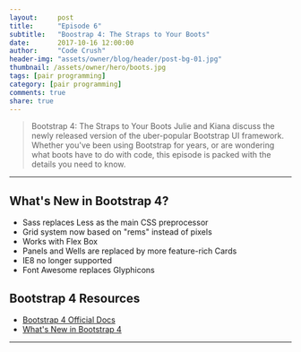 ```yaml
---
layout:     post
title:      "Episode 6"
subtitle:   "Boostrap 4: The Straps to Your Boots"
date:       2017-10-16 12:00:00
author:     "Code Crush"
header-img: "assets/owner/blog/header/post-bg-01.jpg"
thumbnail: /assets/owner/hero/boots.jpg
tags: [pair programming]
category: [pair programming]
comments: true
share: true
---
```


>Bootstrap 4: The Straps to Your Boots
Julie and Kiana discuss the newly released version of the uber-popular Bootstrap UI framework.
Whether you've been using Bootstrap for years, or are wondering what boots have to do with code, this episode is packed with the details you need to know.

---
## What's New in Bootstrap 4?
* Sass replaces Less as the main CSS preprocessor
* Grid system now based on "rems" instead of pixels
* Works with Flex Box
* Panels and Wells are replaced by more feature-rich Cards
* IE8 no longer supported
* Font Awesome replaces Glyphicons


## Bootstrap 4 Resources

* [Bootstrap 4 Official Docs](http://getbootstrap.com/docs/4.0/getting-started/download/)
* [What's New in Bootstrap 4](https://scotch.io/bar-talk/whats-new-in-bootstrap-4)
___
